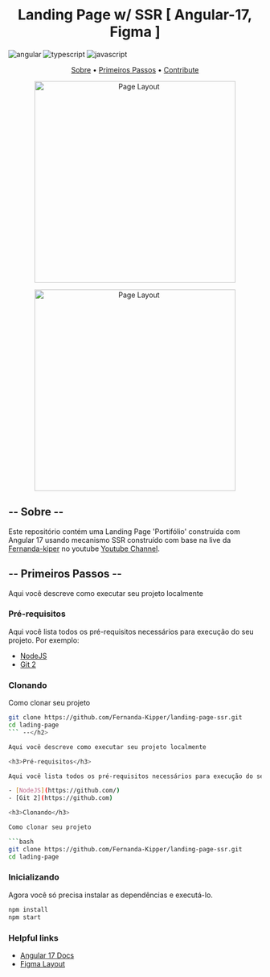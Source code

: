 [JAVASCRIPT__BADGE]: https://img.shields.io/badge/Javascript-000?style=for-the-badge&logo=javascript
[TYPESCRIPT__BADGE]: https://img.shields.io/badge/typescript-D4FAFF?style=for-the-badge&logo=typescript
[ANGULAR__BADGE]: https://img.shields.io/badge/Angular-red?style=for-the-badge&logo=angular

<h1 align="center" style="font-weight: bold;">Landing Page w/ SSR [ Angular-17, Figma ]</h1>

![angular][ANGULAR__BADGE]
![typescript][TYPESCRIPT__BADGE]
![javascript][JAVASCRIPT__BADGE]

<p align="center">
 <a href="#about">Sobre</a> • 
 <a href="#started">Primeiros Passos</a> • 
 <a href="#contribute">Contribute</a>
</p>



<p align="center">
    <img src="./.github/landing-page.png" alt="Page Layout" width="400px">
</p>

<p align="center">
    <img src="./.github/landing-page-ssr.png" alt="Page Layout" width="400px">
</p>

<h2 id="started"> -- Sobre -- </h2>

Este repositório contém uma Landing Page 'Portifólio' construída com Angular 17 usando mecanismo SSR construído com base na live da <a href="https://github.com/Fernanda-Kipper">Fernanda-kiper</a> no youtube [Youtube Channel](https://www.youtube.com/live/O26fDEnAukY?si=8OjYdSyhlAuNUSa_).


<h2 id="started"> -- Primeiros Passos -- </h2>

Aqui você descreve como executar seu projeto localmente

<h3>Pré-requisitos</h3>

Aqui você lista todos os pré-requisitos necessários para execução do seu projeto. Por exemplo:

- [NodeJS](https://github.com/)
- [Git 2](https://github.com)

<h3>Clonando</h3>

Como clonar seu projeto

```bash
git clone https://github.com/Fernanda-Kipper/landing-page-ssr.git
cd lading-page
``` --</h2>

Aqui você descreve como executar seu projeto localmente

<h3>Pré-requisitos</h3>

Aqui você lista todos os pré-requisitos necessários para execução do seu projeto. Por exemplo:

- [NodeJS](https://github.com/)
- [Git 2](https://github.com)

<h3>Clonando</h3>

Como clonar seu projeto

```bash
git clone https://github.com/Fernanda-Kipper/landing-page-ssr.git
cd lading-page
```

<h3>Inicializando</h3>

Agora você só precisa instalar as dependências e executá-lo.

```bash
npm install
npm start
```

<h3>Helpful links</h3>

- [Angular 17 Docs](https://angular.dev/)
- [Figma Layout](https://www.figma.com/design/WmBl93CrSqL0GYZQq68dv2/loading-page?node-id=0-1&t=MYfK0Q1H6AyPdEeN-1)


